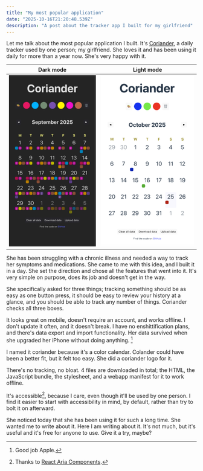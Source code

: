 ```yaml
---
title: "My most popular application"
date: "2025-10-16T21:20:48.539Z"
description: "A post about the tracker app I built for my girlfriend"
---
```


Let me talk about the most popular application I built. It's [Coriander](https://coriander.6nok.org), a daily tracker used by one person; my girlfriend. She loves it and has been using it daily for more than a year now. She's very happy with it.

| Dark mode                                                                                                                                       | Light mode                                                                        |
| ----------------------------------------------------------------------------------------------------------------------------------------------- | --------------------------------------------------------------------------------- |
| ![a screenshot of the app, with a row of color controls on top, a calender month view with days marked with colors on bottom](./coriander.jpeg) | ![an emptier version the app, but in light mode this time](./coriander-light.png) |

She has been struggling with a chronic illness and needed a way to track her symptoms and medications. She came to me with this idea, and I built it in a day. She set the direction and chose all the features that went into it. It's very simple on purpose, does its job and doesn't get in the way.

She specifically asked for three things; tracking something should be as easy as one button press, it should be easy to review your history at a glance, and you should be able to track any number of things. Coriander checks all three boxes.

It looks great on mobile, doesn't require an account, and works offline. I don't update it often, and it doesn't break. I have no enshittification plans, and there's data export and import functionality. Her data survived when she upgraded her iPhone without doing anything. [^1]

I named it coriander because it's a color calendar. Colander could have been a better fit, but it felt too easy. She did a coriander logo for it.

There's no tracking, no bloat. 4 files are downloaded in total; the HTML, the JavaScript bundle, the stylesheet, and a webapp manifest for it to work offline.

It's accessible[^2], because I care, even though it'll be used by one person. I find it easier to start with accessibility in mind, by default, rather than try to bolt it on afterward.

She noticed today that she has been using it for such a long time. She wanted me to write about it. Here I am writing about it. It's not much, but it's useful and it's free for anyone to use. Give it a try, maybe?

[^1]: Good job Apple.
[^2]: Thanks to [React Aria Components](https://react-spectrum.adobe.com/react-aria/).
